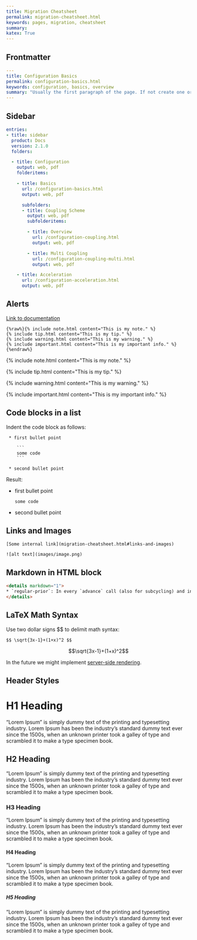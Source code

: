 ```yaml
---
title: Migration Cheatsheet
permalink: migration-cheatsheet.html
keywords: pages, migration, cheatsheet
summary:
katex: True
---
```


## Frontmatter

```yaml
---
title: Configuration Basics
permalink: configuration-basics.html
keywords: configuration, basics, overview
summary: "Usually the first paragraph of the page. If not create one or simple leave the field blank"
---
```

## Sidebar

```yaml
entries:
- title: sidebar
  product: Docs
  version: 2.1.0
  folders:

  - title: Configuration
    output: web, pdf
    folderitems:

    - title: Basics
      url: /configuration-basics.html
      output: web, pdf

      subfolders:
      - title: Coupling Scheme
        output: web, pdf
        subfolderitems:

        - title: Overview
          url: /configuration-coupling.html
          output: web, pdf

        - title: Multi Coupling
          url: /configuration-coupling-multi.html
          output: web, pdf

    - title: Acceleration
      url: /configuration-acceleration.html
      output: web, pdf
```

## Alerts

[Link to documentation](https://idratherbewriting.com/documentation-theme-jekyll/mydoc_alerts.html)

```
{%raw%}{% include note.html content="This is my note." %}
{% include tip.html content="This is my tip." %}
{% include warning.html content="This is my warning." %}
{% include important.html content="This is my important info." %}{%endraw%}
```

{% include note.html content="This is my note." %}

{% include tip.html content="This is my tip." %}

{% include warning.html content="This is my warning." %}

{% include important.html content="This is my important info." %}


## Code blocks in a list

Indent the code block as follows:

````
 * first bullet point

    ```
    some code
    ```

 * second bullet point
````

Result:

 * first bullet point

    ```
    some code
    ```

 * second bullet point

## Links and Images

```
[Some internal link](migration-cheatsheet.html#links-and-images)

![alt text](images/image.png)
```

## Markdown in HTML block

```html
<details markdown="1">
* `regular-prior`: In every `advance` call (also for subcycling) and in ...
</details>
```

## LaTeX Math Syntax

Use two dollar signs \$$ to delimit math syntax:

```
$$ \sqrt{3x-1}+(1+x)^2 $$
```

$$\sqrt{3x-1}+(1+x)^2$$

In the future we might implement [server-side rendering](https://gendignoux.com/blog/2020/05/23/katex.html).

## Header Styles

# H1 Heading

“Lorem Ipsum” is simply dummy text of the printing and typesetting industry. Lorem Ipsum has been the industry’s standard dummy text ever since the 1500s, when an unknown printer took a galley of type and scrambled it to make a type specimen book.

## H2 Heading

“Lorem Ipsum” is simply dummy text of the printing and typesetting industry. Lorem Ipsum has been the industry’s standard dummy text ever since the 1500s, when an unknown printer took a galley of type and scrambled it to make a type specimen book.

### H3 Heading

“Lorem Ipsum” is simply dummy text of the printing and typesetting industry. Lorem Ipsum has been the industry’s standard dummy text ever since the 1500s, when an unknown printer took a galley of type and scrambled it to make a type specimen book.

#### H4 Heading

“Lorem Ipsum” is simply dummy text of the printing and typesetting industry. Lorem Ipsum has been the industry’s standard dummy text ever since the 1500s, when an unknown printer took a galley of type and scrambled it to make a type specimen book.

##### H5 Heading

“Lorem Ipsum” is simply dummy text of the printing and typesetting industry. Lorem Ipsum has been the industry’s standard dummy text ever since the 1500s, when an unknown printer took a galley of type and scrambled it to make a type specimen book.